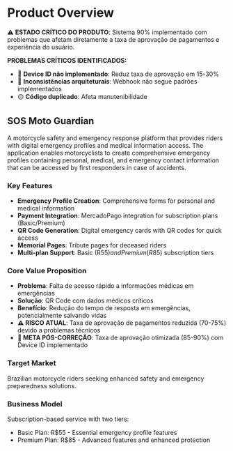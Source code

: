 # Product Overview

⚠️ **ESTADO CRÍTICO DO PRODUTO**: Sistema 90% implementado com problemas que afetam diretamente a taxa de aprovação de pagamentos e experiência do usuário.

**PROBLEMAS CRÍTICOS IDENTIFICADOS:**
- 🔴 **Device ID não implementado**: Reduz taxa de aprovação em 15-30%
- 🔴 **Inconsistências arquiteturais**: Webhook não segue padrões implementados
- 🟡 **Código duplicado**: Afeta manutenibilidade

## SOS Moto Guardian

A motorcycle safety and emergency response platform that provides riders with digital emergency profiles and medical information access. The application enables motorcyclists to create comprehensive emergency profiles containing personal, medical, and emergency contact information that can be accessed by first responders in case of accidents.

### Key Features

- **Emergency Profile Creation**: Comprehensive forms for personal and medical information
- **Payment Integration**: MercadoPago integration for subscription plans (Basic/Premium)
- **QR Code Generation**: Digital emergency cards with QR codes for quick access
- **Memorial Pages**: Tribute pages for deceased riders
- **Multi-plan Support**: Basic (R$55) and Premium (R$85) subscription tiers

### Core Value Proposition
- **Problema**: Falta de acesso rápido a informações médicas em emergências
- **Solução**: QR Code com dados médicos críticos
- **Benefício**: Redução do tempo de resposta em emergências, potencialmente salvando vidas
- **⚠️ RISCO ATUAL**: Taxa de aprovação de pagamentos reduzida (70-75%) devido a problemas técnicos
- **🎯 META PÓS-CORREÇÃO**: Taxa de aprovação otimizada (85-90%) com Device ID implementado

### Target Market

Brazilian motorcycle riders seeking enhanced safety and emergency preparedness solutions.

### Business Model

Subscription-based service with two tiers:

- Basic Plan: R$55 - Essential emergency profile features
- Premium Plan: R$85 - Advanced features and enhanced protection
